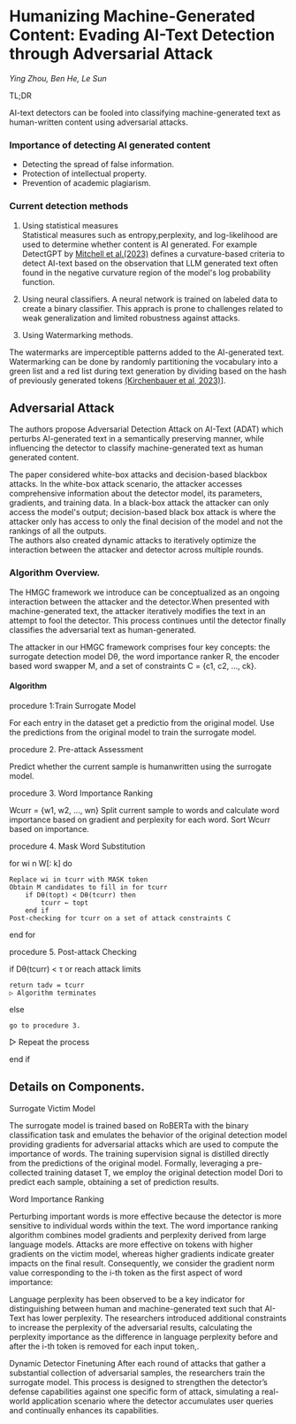 # Humanizing Machine-Generated Content: Evading AI-Text Detection through Adversarial Attack
*Ying Zhou, Ben He, Le Sun*


TL;DR

AI-text detectors can be fooled into classifying machine-generated text as human-written content using adversarial attacks.

### Importance of detecting AI generated content
- Detecting the spread of false information.
- Protection of intellectual property.
- Prevention of academic plagiarism.

### Current detection methods
1. Using statistical measures  
Statistical measures such as entropy,perplexity, and log-likelihood are used to determine whether content is AI generated.
For example DetectGPT by [Mitchell et al.(2023)](https://arxiv.org/pdf/2301.11305.pdf) defines a curvature-based criteria to detect AI-text based on the observation that LLM generated text often found in the negative curvature region of the model's log probability function.

2. Using neural classifiers.
A neural network is trained on labeled data to create a binary classifier. This apprach is prone to challenges
related to weak generalization and limited robustness against attacks.
3. Using Watermarking methods.

The watermarks are imperceptible patterns added to the AI-generated text. Watermarking can be done by randomly partitioning the vocabulary into a green list and a red list during text generation by dividing based on the hash of previously generated tokens [(Kirchenbauer et al, 2023)](https://proceedings.mlr.press/v202/kirchenbauer23a/kirchenbauer23a.pdf)].


## Adversarial Attack
The authors propose Adversarial Detection Attack on AI-Text (ADAT) which perturbs AI-generated text in a semantically preserving manner, while influencing the detector to classify machine-generated text as human generated content.

The paper considered white-box attacks and decision-based blackbox attacks.
In the white-box attack scenario, the attacker accesses comprehensive information about the detector model, its parameters, gradients, and training data.
In a black-box attack the attacker can only access the model's output; decision-based black box attack is where the attacker only has access to only the final decision of the model and not the rankings of all the outputs.  
The authors also created dynamic attacks to iteratively optimize
the interaction between the attacker and detector across multiple rounds.

### Algorithm Overview. 
The HMGC framework we introduce can be conceptualized as an ongoing interaction between the attacker and the detector.When presented with machine-generated text, the attacker iteratively modifies the text in an attempt to fool the detector. This process continues until the detector finally classifies the adversarial text as human-generated. 

The attacker in our HMGC framework comprises
four key concepts: the surrogate detection model Dθ, the word importance ranker R, the encoder based word swapper M, and a set of constraints C = {c1, c2, ..., ck}. 
#### Algorithm

procedure 1:Train Surrogate Model 

For each entry in the dataset get a predictio from the original model. Use the predictions from the original model to train the surrogate model. 

procedure 2. Pre-attack Assessment

Predict whether the current sample is humanwritten using the surrogate model.

procedure 3. Word Importance Ranking

Wcurr = {w1, w2, ..., wn} Split current sample to words and calculate word importance based on gradient and perplexity for each word. Sort Wcurr based on importance.

procedure 4. Mask Word Substitution

for wi n W[: k] do 

    Replace wi in tcurr with MASK token
    Obtain M candidates to fill in for tcurr
        if Dθ(topt) < Dθ(tcurr) then
            tcurr ← topt
        end if
    Post-checking for tcurr on a set of attack constraints C
end for

 procedure 5. Post-attack Checking

if Dθ(tcurr) < τ or reach attack limits 
    
    return tadv = tcurr 
    ▷ Algorithm terminates

else
    
    go to procedure 3. 
▷ Repeat the process

end if

## Details on Components.
Surrogate Victim Model

The surrogate model is trained based on RoBERTa with the binary classification task and emulates the behavior of the original detection model providing gradients for adversarial attacks which are used to compute the importance of words. 
The training supervision signal is distilled directly from the predictions of the original model. Formally, leveraging a pre-collected training dataset T, we employ the original detection model Dori to predict each sample, obtaining a set of prediction results.

Word Importance Ranking

Perturbing important words is more effective because the detector is more sensitive to individual words within the text.
The word importance ranking algorithm combines model gradients and perplexity derived from large language models.
Attacks are more effective on tokens with higher gradients on the victim model, whereas higher gradients indicate greater impacts on the final result. Consequently, we consider the gradient norm value corresponding to the
i-th token as the first aspect of word importance:

Language perplexity has been observed to be a key indicator for distinguishing between human and machine-generated text such that AI-Text has lower perplexity. The researchers introduced additional constraints to increase the
perplexity of the adversarial results, calculating the perplexity
importance as the difference in language perplexity before and after the i-th token is removed for each input token,.

Dynamic Detector Finetuning
After each round of attacks that
gather a substantial collection of adversarial samples, the researchers  train the surrogate
model. This process is designed to strengthen the detector’s defense capabilities against one specific form of attack, simulating a real-world application scenario where the detector accumulates user queries and continually enhances its capabilities.










